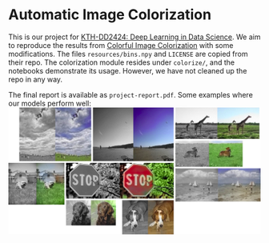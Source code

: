 # Automatic Image Colorization
This is our project for [KTH-DD2424: Deep Learning in Data Science](https://www.kth.se/student/kurser/kurs/DD2424?l=en). We aim to reproduce the results from [Colorful Image Colorization](https://richzhang.github.io/colorization/) with some modifications. The files `resources/bins.npy` and `LICENSE` are copied from their repo. The colorization module resides under `colorize/`, and the notebooks demonstrate its usage. However, we have not cleaned up the repo in any way.

The final report is available as `project-report.pdf`. Some examples where our models perform well:
![Example images](colorized_images.png)
